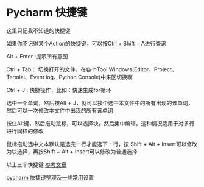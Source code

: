 # Pycharm 快捷键

这里只记我不知道的快捷键

如果你不记得某个Action的快捷键，可以按Ctrl + Shift + A进行查询

Alt + Enter :提示所有意图

Ctrl + Tab： 切换打开的文件、在各个Tool Windows(Editor、Project、Termial、Event log、Python Console)中来回切换啊

Ctrl + J : 快捷操作，比如：快速生成for循环

选中一个单词，然后按Alt + J，就可以挨个选中本文件中的所有出现的该单词，然后可以一次修改本文件中出现的所有该单词

按住Alt键，然后拖动鼠标，可以选择块，然后集中编辑。这种情况适用于对多行进行同样的修改

鼠标拖动选中文本默认是选完一行才能选下一行，按 Shift + Alt + Insert可以修改为块选择，再按Shift + Alt + Insert可以修改为普通选择

以上三个快捷键 [参考文章](https://www.jetbrains.com/help/pycharm/selecting-text-in-the-editor.html#multiselection)



[pycharm 快捷键整理及一些常用设置](https://segmentfault.com/a/1190000005776418)
